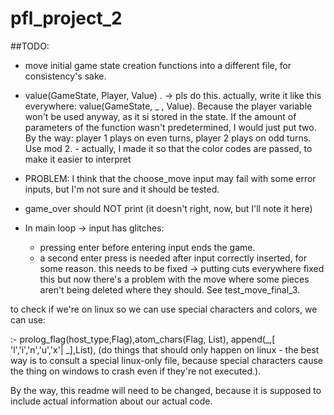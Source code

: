 # pfl_project_2
##TODO:
- move initial game state creation functions into a different file, for consistency's sake.
- value(GameState, Player, Value) . -> pls do this. actually, write it like this everywhere: value(GameState, _ , Value). Because the player variable won't be used anyway, as it si stored in the state. If the amount of parameters of the function wasn't predetermined, I would just put two. By the way: player 1 plays on even turns, player 2 plays on odd turns. Use mod 2. - actually, I made it so that the color codes are passed, to make it easier to interpret


- PROBLEM: I think that the choose_move input may fail with some error inputs, but I'm not sure and it should be tested.

- game_over should NOT print (it doesn't right, now, but I'll note it here)


- In main loop -> input has glitches:
  - pressing enter before entering input ends the game. 
  - a second enter press is needed after input correctly inserted, for some reason.
this needs to be fixed -> putting cuts everywhere fixed this but now there's a problem with the move where some pieces aren't being deleted where they should. See test_move_final_3.

 

to check if we're on linux so we can use special characters and colors, we can use:

:- prolog_flag(host_type,Flag),atom_chars(Flag, List), append(_,[ 'l','i','n','u','x'| _],List), (do things that should only happen on linux - the best way is to consult a special linux-only file, because special characters cause the thing on windows to crash even if they're not executed.).

By the way, this readme will need to be changed, because it is supposed to include actual information about our actual code.
